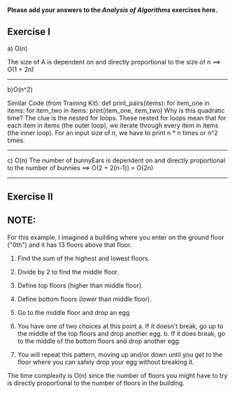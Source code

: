 #### Please add your answers to the ***Analysis of  Algorithms*** exercises here.

## Exercise I

a) O(n)  

The size of A is dependent on and directly proportional to the 
    size of n  ==> O(1 + 2n)

----------------------------------------------------------------------
b)O(n^2)

Similar Code (from Training Kit):
def print_pairs(items):
    for item_one in items:
        for item_two in items:
            print(item_one, item_two)
Why is this quadratic time? The clue is the nested for loops. These nested for loops mean that for each item in items (the outer loop), we iterate through every item in items (the inner loop). For an input size of n, we have to print n * n times or n^2 times.

---------------------------------------------------------------------

c) O(n) 
 The number of bunnyEars is dependent on and directly proportional to the number 
    of bunnies  ==> O(2 + 2(n-1)) = O(2n)

----------------------------------------------------------------------

## Exercise II

## NOTE: 
For this example, I imagined a building where you enter on the ground floor ("0th") and it has 13 floors above that floor.


1.  Find the sum of the highest and lowest floors. 
2.  Divide by 2 to find the middle floor. 
3.  Define top floors (higher than middle floor).
4.  Define bottom floors (lower than middle floor).
5.  Go to the middle floor and drop an egg
6.  You have one of two choices at this point
        a.  If it doesn't break, go up to the middle of the top floors and drop another egg. 
        b.  If it does break, go to the middle of the bottom floors and drop another egg.

7.  You will repeat this pattern, moving up and/or down until you get to the 
    floor where you can safely drop your egg without breaking it.

The time complexity is O(n) since the number of floors you might have to try is 
directly proportional to the number of floors in the building.
